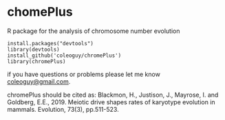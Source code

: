chomePlus
====

R package for the analysis of chromosome number evolution

```
install.packages("devtools")
library(devtools)
install_github('coleoguy/chromePlus')
library(chromePlus)
```
if you have questions or problems please let me know [coleoguy@gmail.com](mailto:coleoguy@gmail.com).

chromePlus should be cited as:
Blackmon, H., Justison, J., Mayrose, I. and Goldberg, E.E., 2019. Meiotic drive shapes rates of karyotype evolution in mammals. Evolution, 73(3), pp.511-523.
